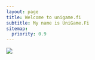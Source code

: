 ```yaml
---
layout: page
title: Welcome to unigame.fi
subtitle: My name is UniGame.Fi
sitemap:
  priority: 0.9
---
```


<img src="{{ '/assets/img/unigamefi.jpg' | prepend: site.baseurl }}" id="about-img">

<div id="describe-text">
	
</div>